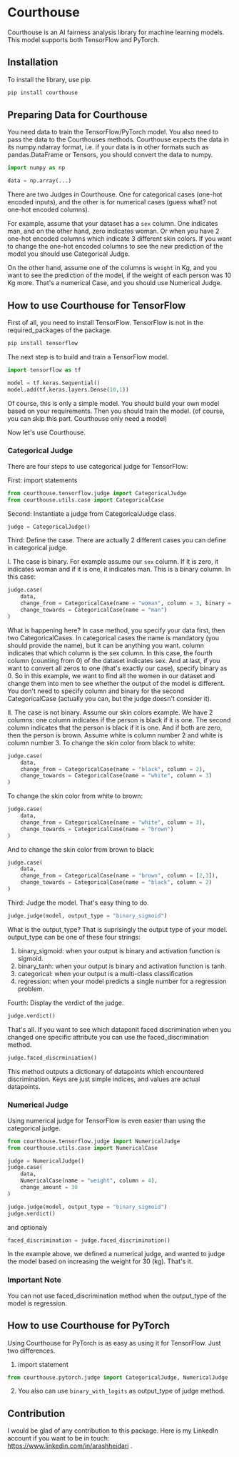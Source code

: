 # Courthouse
Courthouse is an AI fairness analysis library for machine learning models. This model supports both TensorFlow and PyTorch.

## Installation
To install the library, use pip.
```bash
pip install courthouse
```

## Preparing Data for Courthouse
You need data to train the TensorFlow/PyTorch model. You also need to pass the data to the Courthouses methods. Courthouse expects the data in its numpy.ndarray format, i.e. if your data is in other formats such as pandas.DataFrame or Tensors, you should convert the data to numpy.
```python
import numpy as np

data = np.array(...)
```

There are two Judges in Courthouse. One for categorical cases (one-hot encoded inputs), and the other is for numerical cases (guess what? not one-hot encoded columns).

For example, assume that your dataset has a `sex` column. One indicates man, and on the other hand, zero indicates woman. Or when you have 2 one-hot encoded columns which indicate 3 different skin colors. If you want to change the one-hot encoded columns to see the new prediction of the model you should use Categorical Judge.

On the other hand, assume one of the columns is `weight` in Kg, and you want to see the prediction of the model, if the weight of each person was 10 Kg more. That's a numerical Case, and you should use Numerical Judge.

## How to use Courthouse for TensorFlow
First of all, you need to install TensorFlow. TensorFlow is not in the required_packages of the package.
```bash
pip install tensorflow
```

The next step is to build and train a TensorFlow model.
```python
import tensorflow as tf

model = tf.keras.Sequential()
model.add(tf.keras.layers.Dense(10,1))
```
Of course, this is only a simple model. You should build your own model based on your requirements. Then you should train the model. (of course, you can skip this part. Courthouse only need a model)

Now let's use Courthouse.

### Categorical Judge
There are four steps to use categorical judge for TensorFlow:

First: import statements
```python
from courthouse.tensorflow.judge import CategoricalJudge
from courthouse.utils.case import CategoricalCase
```

Second: Instantiate a judge from CategoricalJudge class.
```python
judge = CategoricalJudge()
```

Third: Define the case. There are actually 2 different cases you can define in categorical judge.

I. The case is binary. For example assume our `sex` column. If it is zero, it indicates woman and if it is one, it indicates man. This is a binary column. In this case:
```python
judge.case(
    data,
    change_from = CategoricalCase(name = "woman", column = 3, binary = 0),
    change_towards = CategoricalCase(name = "man")
)
```
What is happening here? In case method, you specify your data first, then two CategoricalCases. In categorical cases the name is mandatory (you should provide the name), but it can be anything you want. column indicates that which column is the sex column. In this case, the fourth column (counting from 0) of the dataset indicates sex. And at last, if you want to convert all zeros to one (that's exactly our case), specify binary as 0. So in this example, we want to find all the women in our dataset and change them into men to see whether the output of the model is different. You don't need to specify column and binary for the second CategoricalCase (actually you can, but the judge doesn't consider it).

II. The case is not binary. Assume our skin colors example. We have 2 columns: one column indicates if the person is black if it is one. The second column indicates that the person is black if it is one. And if both are zero, then the person is brown. Assume white is column number 2 and white is column number 3. To change the skin color from black to white:
```python
judge.case(
    data,
    change_from = CategoricalCase(name = "black", column = 2),
    change_towards = CategoricalCase(name = "white", column = 3)
)
```
To change the skin color from white to brown:
```python
judge.case(
    data,
    change_from = CategoricalCase(name = "white", column = 3),
    change_towards = CategoricalCase(name = "brown")
)
```
And to change the skin color from brown to black:
```python
judge.case(
    data,
    change_from = CategoricalCase(name = "brown", column = [2,3]),
    change_towards = CategoricalCase(name = "black", column = 2)
)
```

Third: Judge the model. That's easy thing to do.
```python
judge.judge(model, output_type = "binary_sigmoid")
```
What is the output_type? That is suprisingly the output type of your model. output_type can be one of these four strings:

1. binary_sigmoid: when your output is binary and activation function is sigmoid.
2. binary_tanh: when your output is binary and activation function is tanh.
3. categorical: when your output is a multi-class classification
4. regression: when your model predicts a single number for a regression problem.

Fourth: Display the verdict of the judge.
```python
judge.verdict()
```

That's all. If you want to see which dataponit faced discrimination when you changed one specific attribute you can use the faced_discrimination method.
```python
judge.faced_discrminiation()
```
This method outputs a dictionary of datapoints which encountered discrimination. Keys are just simple indices, and values are actual datapoints.

### Numerical Judge
Using numerical judge for TensorFlow is even easier than using the categorical judge.
```python
from courthouse.tensorflow.judge import NumericalJudge
from courthouse.utils.case import NumericalCase

judge = NumericalJudge()
judge.case(
    data,
    NumericalCase(name = "weight", column = 4),
    change_amount = 30
)

judge.judge(model, output_type = "binary_sigmoid")
judge.verdict()
```
and optionaly
```python
faced_discrimination = judge.faced_discrimination()
```
In the example above, we defined a numerical judge, and wanted to judge the model based on increasing the weight for 30 (kg). That's it.

### Important Note
You can not use faced_discrimination method when the output_type of the model is regression.

## How to use Courthouse for PyTorch
Using Courthouse for PyTorch is as easy as using it for TensorFlow. Just two differences.
1. import statement
```python
from courthouse.pytorch.judge import CategoricalJudge, NumericalJudge
```
2. You also can use `binary_with_logits` as output_type of judge method.

## Contribution
I would be glad of any contribution to this package. Here is my LinkedIn account if you want to be in touch: https://www.linkedin.com/in/arashheidari .